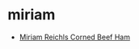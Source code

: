 # miriam

 * [Miriam Reichls Corned Beef Ham](../../index/m/miriam-reichls-corned-beef-ham-101432.json)
